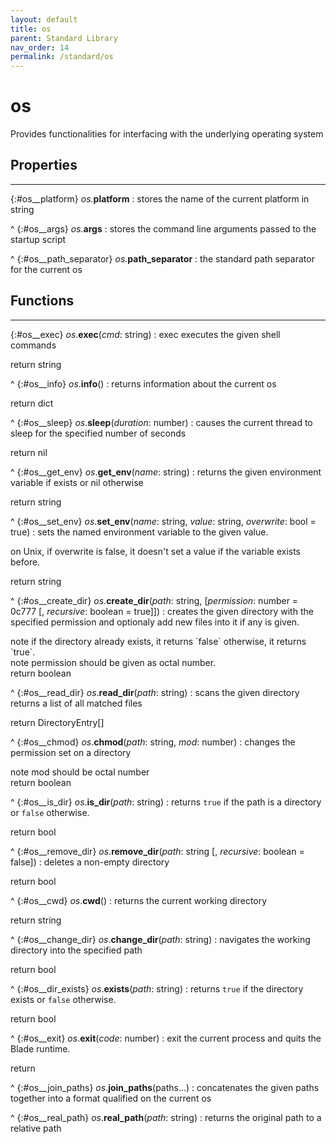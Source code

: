 ```yaml
---
layout: default
title: os
parent: Standard Library
nav_order: 14
permalink: /standard/os
---
```


# os

Provides functionalities for interfacing with the underlying operating system



<h2>Properties</h2><hr>

{:#os__platform} _os._**platform**
: stores the name of the current platform in string


^
{:#os__args} _os._**args**
: stores the command line arguments passed to the startup script


^
{:#os__path_separator} _os._**path_separator**
: the standard path separator for the current os




<h2>Functions</h2><hr>

{:#os__exec} _os_.**exec**(_cmd_: string)
: exec executes the given shell commands
   <div class="cite"><span class="hint">return</span> <span>string</span></div>



^
{:#os__info} _os_.**info**()
: returns information about the current os
   <div class="cite"><span class="hint">return</span> <span>dict</span></div>



^
{:#os__sleep} _os_.**sleep**(_duration_: number)
: causes the current thread to sleep for the specified number of seconds
   <div class="cite"><span class="hint">return</span> <span>nil</span></div>



^
{:#os__get_env} _os_.**get_env**(_name_: string)
: returns the given environment variable if exists or nil otherwise
   <div class="cite"><span class="hint">return</span> <span>string</span></div>



^
{:#os__set_env} _os_.**set_env**(_name_: string, _value_: string, _overwrite_: bool = true)
: sets the named environment variable to the given value.
 
  on Unix, if overwrite is false, it doesn't set a value if the variable
  exists before.
   <div class="cite"><span class="hint">return</span> <span>string</span></div>



^
{:#os__create_dir} _os_.**create_dir**(_path_: string, [_permission_: number = 0c777 [, _recursive_: boolean = true]])
: creates the given directory with the specified permission and optionaly 
  add new files into it if any is given.
  
   <div class="cite"><span class="hint">note</span> <span>if the directory already exists, it returns `false` otherwise, it returns `true`.</span></div>

   <div class="cite"><span class="hint">note</span> <span>permission should be given as octal number.</span></div>

   <div class="cite"><span class="hint">return</span> <span>boolean</span></div>



^
{:#os__read_dir} _os_.**read_dir**(_path_: string)
: scans the given directory returns a list of all matched files
   <div class="cite"><span class="hint">return</span> <span>DirectoryEntry[]</span></div>



^
{:#os__chmod} _os_.**chmod**(_path_: string, _mod_: number)
: changes the permission set on a directory
   <div class="cite"><span class="hint">note</span> <span>mod should be octal number</span></div>

   <div class="cite"><span class="hint">return</span> <span>boolean</span></div>



^
{:#os__is_dir} _os_.**is_dir**(_path_: string)
: returns `true` if the path is a directory or `false` otherwise.
   <div class="cite"><span class="hint">return</span> <span>bool</span></div>



^
{:#os__remove_dir} _os_.**remove_dir**(_path_: string [, _recursive_: boolean = false])
: deletes a non-empty directory
   <div class="cite"><span class="hint">return</span> <span>bool</span></div>



^
{:#os__cwd} _os_.**cwd**()
: returns the current working directory
   <div class="cite"><span class="hint">return</span> <span>string</span></div>



^
{:#os__change_dir} _os_.**change_dir**(_path_: string)
: navigates the working directory into the specified path
   <div class="cite"><span class="hint">return</span> <span>bool</span></div>



^
{:#os__dir_exists} _os_.**exists**(_path_: string)
: returns `true` if the directory exists or `false` otherwise.
   <div class="cite"><span class="hint">return</span> <span>bool</span></div>



^
{:#os__exit} _os_.**exit**(_code_: number)
: exit the current process and quits the Blade runtime.
   <div class="cite"><span class="hint">return</span> <span></span></div>


^
{:#os__join_paths} _os_.**join_paths**(paths...)
: concatenates the given paths together into a format
  qualified on the current os


^
{:#os__real_path} _os_.**real_path**(_path_: string)
: returns the original path to a relative path


